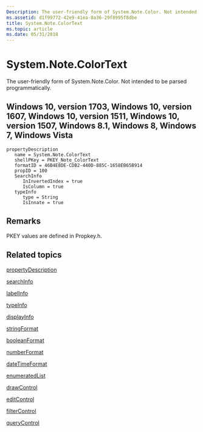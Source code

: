 ```yaml
---
Description: The user-friendly form of System.Note.Color. Not intended to be parsed programmatically.
ms.assetid: d1f99772-42e9-41ea-8a36-29f8995f8dbe
title: System.Note.ColorText
ms.topic: article
ms.date: 05/31/2018
---
```


# System.Note.ColorText

The user-friendly form of System.Note.Color. Not intended to be parsed programmatically.

## Windows 10, version 1703, Windows 10, version 1607, Windows 10, version 1511, Windows 10, version 1507, Windows 8.1, Windows 8, Windows 7, Windows Vista

```
propertyDescription
   name = System.Note.ColorText
   shellPKey = PKEY_Note_ColorText
   formatID = 46B4E8DE-CDB2-440D-885C-1658EB65B914
   propID = 100
   SearchInfo
      InInvertedIndex = true
      IsColumn = true
   typeInfo
      type = String
      IsInnate = true
```

## Remarks

PKEY values are defined in Propkey.h.

## Related topics

<dl> <dt>

[propertyDescription](./propdesc-schema-propertydescription.md)
</dt> <dt>

[searchInfo](./propdesc-schema-searchinfo.md)
</dt> <dt>

[labelInfo](./propdesc-schema-labelinfo.md)
</dt> <dt>

[typeInfo](./propdesc-schema-typeinfo.md)
</dt> <dt>

[displayInfo](./propdesc-schema-displayinfo.md)
</dt> <dt>

[stringFormat](./propdesc-schema-stringformat.md)
</dt> <dt>

[booleanFormat](./propdesc-schema-booleanformat.md)
</dt> <dt>

[numberFormat](./propdesc-schema-numberformat.md)
</dt> <dt>

[dateTimeFormat](./propdesc-schema-datetimeformat.md)
</dt> <dt>

[enumeratedList](./propdesc-schema-enumeratedlist.md)
</dt> <dt>

[drawControl](./propdesc-schema-drawcontrol.md)
</dt> <dt>

[editControl](./propdesc-schema-editcontrol.md)
</dt> <dt>

[filterControl](./propdesc-schema-filtercontrol.md)
</dt> <dt>

[queryControl](./propdesc-schema-querycontrol.md)
</dt> </dl>

 

 